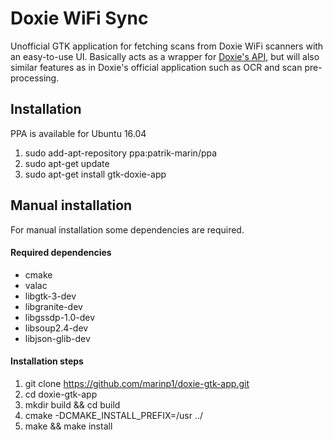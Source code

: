 # Doxie WiFi Sync
Unofficial GTK application for fetching scans from Doxie WiFi scanners with an easy-to-use UI. Basically acts as a wrapper for [Doxie's API](http://help.getdoxie.com/content/doxiego/05-advanced/03-wifi/04-api/Doxie-API-Developer-Guide.pdf), but will also similar features as in Doxie's official application such as OCR and scan pre-processing.

## Installation

PPA is available for Ubuntu 16.04

1. sudo add-apt-repository ppa:patrik-marin/ppa
2. sudo apt-get update
3. sudo apt-get install gtk-doxie-app

## Manual installation

For manual installation some dependencies are required.

#### Required dependencies
- cmake
- valac
- libgtk-3-dev
- libgranite-dev
- libgssdp-1.0-dev
- libsoup2.4-dev
- libjson-glib-dev

#### Installation steps

1. git clone https://github.com/marinp1/doxie-gtk-app.git
2. cd doxie-gtk-app
3. mkdir build && cd build
5. cmake -DCMAKE_INSTALL_PREFIX=/usr ../
6. make && make install
